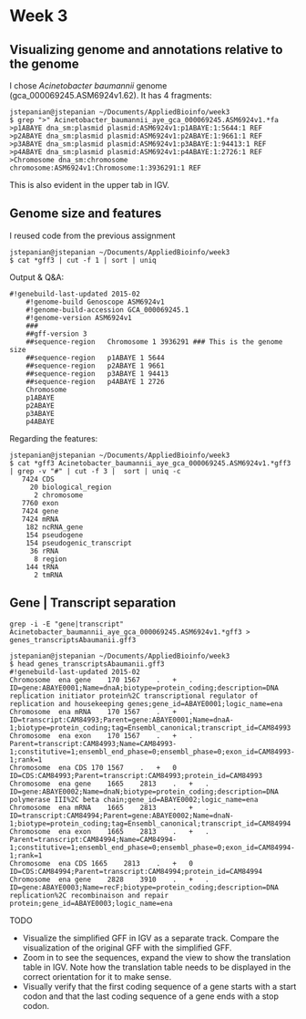 # Week 3 
## Visualizing genome and annotations relative to the genome 
I chose *Acinetobacter baumannii* genome (gca_000069245.ASM6924v1.62). It has 4 fragments: 

    jstepanian@jstepanian ~/Documents/AppliedBioinfo/week3
    $ grep ">" Acinetobacter_baumannii_aye_gca_000069245.ASM6924v1.*fa
    >p1ABAYE dna_sm:plasmid plasmid:ASM6924v1:p1ABAYE:1:5644:1 REF
    >p2ABAYE dna_sm:plasmid plasmid:ASM6924v1:p2ABAYE:1:9661:1 REF
    >p3ABAYE dna_sm:plasmid plasmid:ASM6924v1:p3ABAYE:1:94413:1 REF
    >p4ABAYE dna_sm:plasmid plasmid:ASM6924v1:p4ABAYE:1:2726:1 REF
    >Chromosome dna_sm:chromosome chromosome:ASM6924v1:Chromosome:1:3936291:1 REF
This is also evident in the upper tab in IGV. 
## Genome size and features 
I reused code from the previous assignment 

    jstepanian@jstepanian ~/Documents/AppliedBioinfo/week3
    $ cat *gff3 | cut -f 1 | sort | uniq
Output & Q&A:
	

    #!genebuild-last-updated 2015-02
        #!genome-build Genoscope ASM6924v1
        #!genome-build-accession GCA_000069245.1
        #!genome-version ASM6924v1
        ###
        ##gff-version 3
        ##sequence-region   Chromosome 1 3936291 ### This is the genome size
        ##sequence-region   p1ABAYE 1 5644
        ##sequence-region   p2ABAYE 1 9661
        ##sequence-region   p3ABAYE 1 94413
        ##sequence-region   p4ABAYE 1 2726
        Chromosome
        p1ABAYE
        p2ABAYE
        p3ABAYE
        p4ABAYE
Regarding the features: 

    jstepanian@jstepanian ~/Documents/AppliedBioinfo/week3
    $ cat *gff3 Acinetobacter_baumannii_aye_gca_000069245.ASM6924v1.*gff3 | grep -v "#" | cut -f 3 |  sort | uniq -c 
       7424 CDS
         20 biological_region
          2 chromosome
       7760 exon
       7424 gene
       7424 mRNA
        182 ncRNA_gene
        154 pseudogene
        154 pseudogenic_transcript
         36 rRNA
          8 region
        144 tRNA
          2 tmRNA

## Gene | Transcript separation 

    grep -i -E "gene|transcript" Acinetobacter_baumannii_aye_gca_000069245.ASM6924v1.*gff3 > genes_transcriptsAbaumanii.gff3 

    jstepanian@jstepanian ~/Documents/AppliedBioinfo/week3
    $ head genes_transcriptsAbaumanii.gff3 
    #!genebuild-last-updated 2015-02
    Chromosome	ena	gene	170	1567	.	+	.	ID=gene:ABAYE0001;Name=dnaA;biotype=protein_coding;description=DNA replication initiator protein%2C transcriptional regulator of replication and housekeeping genes;gene_id=ABAYE0001;logic_name=ena
    Chromosome	ena	mRNA	170	1567	.	+	.	ID=transcript:CAM84993;Parent=gene:ABAYE0001;Name=dnaA-1;biotype=protein_coding;tag=Ensembl_canonical;transcript_id=CAM84993
    Chromosome	ena	exon	170	1567	.	+	.	Parent=transcript:CAM84993;Name=CAM84993-1;constitutive=1;ensembl_end_phase=0;ensembl_phase=0;exon_id=CAM84993-1;rank=1
    Chromosome	ena	CDS	170	1567	.	+	0	ID=CDS:CAM84993;Parent=transcript:CAM84993;protein_id=CAM84993
    Chromosome	ena	gene	1665	2813	.	+	.	ID=gene:ABAYE0002;Name=dnaN;biotype=protein_coding;description=DNA polymerase III%2C beta chain;gene_id=ABAYE0002;logic_name=ena
    Chromosome	ena	mRNA	1665	2813	.	+	.	ID=transcript:CAM84994;Parent=gene:ABAYE0002;Name=dnaN-1;biotype=protein_coding;tag=Ensembl_canonical;transcript_id=CAM84994
    Chromosome	ena	exon	1665	2813	.	+	.	Parent=transcript:CAM84994;Name=CAM84994-1;constitutive=1;ensembl_end_phase=0;ensembl_phase=0;exon_id=CAM84994-1;rank=1
    Chromosome	ena	CDS	1665	2813	.	+	0	ID=CDS:CAM84994;Parent=transcript:CAM84994;protein_id=CAM84994
    Chromosome	ena	gene	2828	3910	.	+	.	ID=gene:ABAYE0003;Name=recF;biotype=protein_coding;description=DNA replication%2C recombinaison and repair protein;gene_id=ABAYE0003;logic_name=ena

TODO
-   Visualize the simplified GFF in IGV as a separate track. Compare the visualization of the original GFF with the simplified GFF.
-   Zoom in to see the sequences, expand the view to show the translation table in IGV. Note how the translation table needs to be displayed in the correct orientation for it to make sense.
-   Visually verify that the first coding sequence of a gene starts with a start codon and that the last coding sequence of a gene ends with a stop codon.
